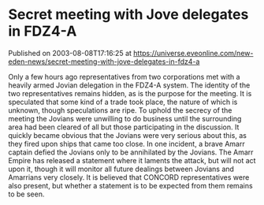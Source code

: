# Secret meeting with Jove delegates in FDZ4-A
Published on 2003-08-08T17:16:25 at https://universe.eveonline.com/new-eden-news/secret-meeting-with-jove-delegates-in-fdz4-a

Only a few hours ago representatives from two corporations met with a heavily armed Jovian delegation in the FDZ4-A system. The identity of the two representatives remains hidden, as is the purpose for the meeting. It is speculated that some kind of a trade took place, the nature of which is unknown, though speculations are ripe. To uphold the secrecy of the meeting the Jovians were unwilling to do business until the surrounding area had been cleared of all but those participating in the discussion. It quickly became obvious that the Jovians were very serious about this, as they fired upon ships that came too close. In one incident, a brave Amarr captain defied the Jovians only to be annihilated by the Jovians. The Amarr Empire has released a statement where it laments the attack, but will not act upon it, though it will monitor all future dealings between Jovians and Amarrians very closely. It is believed that CONCORD representatives were also present, but whether a statement is to be expected from them remains to be seen.
